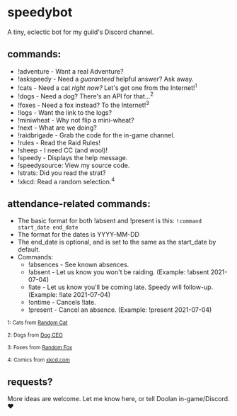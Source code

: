 # speedybot
A tiny, eclectic bot for my guild's Discord channel.

## commands:

- !adventure - Want a real Adventure?
- !askspeedy - Need a *guaranteed* helpful answer? Ask away.
- !cats - Need a cat _right now?_ Let's get one from the Internet!<sup>1</sup>
- !dogs - Need a dog? There's an API for that...<sup>2</sup>
- !foxes - Need a fox instead? To the Internet!<sup>3</sup>
- !logs - Want the link to the logs?
- !miniwheat - Why not flip a mini-wheat?
- !next - What are we doing?
- !raidbrigade - Grab the code for the in-game channel.
- !rules - Read the Raid Rules!
- !sheep - I need CC (and wool)!
- !speedy -  Displays the help message.
- !speedysource: View my source code.
- !strats: Did you read the strat?
- !xkcd: Read a random selection.<sup>4</sip>

## attendance-related commands:
- The basic format for both !absent and !present is this: `!command start_date end_date`
- The format for the dates is YYYY-MM-DD
- The end_date is optional, and is set to the same as the start_date by default.
- Commands:
  - !absences - See known absences.
  - !absent - Let us know you won't be raiding. (Example: !absent 2021-07-04)
  - !late - Let us know you'll be coming late. Speedy will follow-up. (Example: !late 2021-07-04)
  - !ontime - Cancels !late.
  - !present - Cancel an absence. (Example: !present 2021-07-04)

<small>1: Cats from [Random Cat](https://aws.random.cat/)</small>

<small>2: Dogs from [Dog CEO](https://dog.ceo/dog-api/)</small>

<small>3: Foxes from [Random Fox](https://randomfox.ca/)</small>

<small>4: Comics from [xkcd.com](https://xkcd.com/)</small>

## requests?
More ideas are welcome.  Let me know here, or tell Doolan in-game/Discord. ❤️
